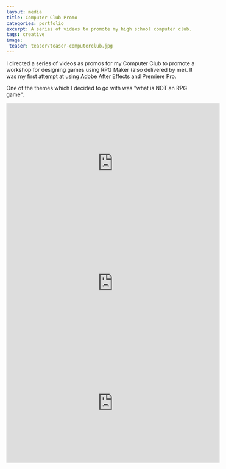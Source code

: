 ```yaml
---
layout: media
title: Computer Club Promo
categories: portfolio
excerpt: A series of videos to promote my high school computer club.
tags: creative
image:
 teaser: teaser/teaser-computerclub.jpg
---
```


I directed a series of videos as promos for my Computer Club to promote a workshop for designing games using RPG Maker (also delivered by me). It was my first attempt at using Adobe After Effects and Premiere Pro.

One of the themes which I decided to go with was "what is NOT an RPG game".

<iframe width="560" height="315" src="https://www.youtube.com/embed/n5C5ADLt1MI" title="YouTube video player" frameborder="0" allow="accelerometer; autoplay; clipboard-write; encrypted-media; gyroscope; picture-in-picture" allowfullscreen></iframe>

<iframe width="560" height="315" src="https://www.youtube.com/embed/FV6SZJHr-Rw" title="YouTube video player" frameborder="0" allow="accelerometer; autoplay; clipboard-write; encrypted-media; gyroscope; picture-in-picture" allowfullscreen></iframe>

<iframe width="560" height="315" src="https://www.youtube.com/embed/o1UyGscYwa8" title="YouTube video player" frameborder="0" allow="accelerometer; autoplay; clipboard-write; encrypted-media; gyroscope; picture-in-picture" allowfullscreen></iframe>